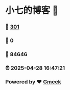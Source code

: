 # 小七的博客 :link:  
### :page_facing_up: [301](/tag.html) 
### :speech_balloon: 0 
### :hibiscus: 84646 
### :alarm_clock: 2025-04-28 16:47:21 
### Powered by :heart: [Gmeek](https://github.com/Meekdai/Gmeek)
